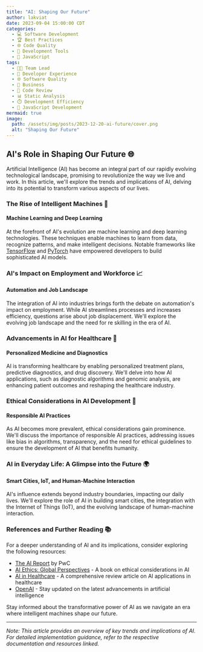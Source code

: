 ```yaml
---
title: "AI: Shaping Our Future"
author: lakviat
date: 2023-09-04 15:00:00 CDT
categories:
  - 💻 Software Development
  - 🏆 Best Practices
  - 🌐 Code Quality
  - 🧰 Development Tools
  - 🚀 JavaScript
tags:
  - 👩‍💻 Team Lead
  - 🚀 Developer Experience
  - 🌐 Software Quality
  - 🏢 Business
  - 🤝 Code Review
  - 📊 Static Analysis
  - ⏱️ Development Efficiency
  - 🚀 JavaScript Development
mermaid: true
image:
  path: /assets/img/posts/2023-12-20-ai-future/cover.png
  alt: "Shaping Our Future"
---
```


## AI's Role in Shaping Our Future 🌐

Artificial Intelligence (AI) has become an integral part of our rapidly evolving technological landscape, promising to revolutionize the way we live and work. In this article, we'll explore the trends and implications of AI, delving into its potential to transform various aspects of our lives.

### The Rise of Intelligent Machines 🤖

#### Machine Learning and Deep Learning

At the forefront of AI's evolution are machine learning and deep learning technologies. These techniques enable machines to learn from data, recognize patterns, and make intelligent decisions. Notable frameworks like [TensorFlow](https://www.tensorflow.org/) and [PyTorch](https://pytorch.org/) have empowered developers to build sophisticated AI models.

### AI's Impact on Employment and Workforce 📈

#### Automation and Job Landscape

The integration of AI into industries brings forth the debate on automation's impact on employment. While AI streamlines processes and increases efficiency, questions arise about job displacement. We'll explore the evolving job landscape and the need for re skilling in the era of AI.

### Advancements in AI for Healthcare 🏥

#### Personalized Medicine and Diagnostics

AI is transforming healthcare by enabling personalized treatment plans, predictive diagnostics, and drug discovery. We'll delve into how AI applications, such as diagnostic algorithms and genomic analysis, are enhancing patient outcomes and reshaping the healthcare industry.

### Ethical Considerations in AI Development 🤔

#### Responsible AI Practices

As AI becomes more prevalent, ethical considerations gain prominence. We'll discuss the importance of responsible AI practices, addressing issues like bias in algorithms, transparency, and the need for ethical guidelines to ensure the development of AI that benefits humanity.

### AI in Everyday Life: A Glimpse into the Future 🌍

#### Smart Cities, IoT, and Human-Machine Interaction

AI's influence extends beyond industry boundaries, impacting our daily lives. We'll explore the role of AI in building smart cities, the integration with the Internet of Things (IoT), and the evolving landscape of human-machine interaction.

### References and Further Reading 📚

For a deeper understanding of AI and its implications, consider exploring the following resources:

- [The AI Report](https://www.pwc.com/us/en/services/consulting/library/artificial-intelligence.html) by PwC
- [AI Ethics: Global Perspectives](https://www.cambridge.org/aiethics) - A book on ethical considerations in AI
- [AI in Healthcare](https://www.ncbi.nlm.nih.gov/pmc/articles/PMC6369195/) - A comprehensive review article on AI applications in healthcare
- [OpenAI](https://www.openai.com/) - Stay updated on the latest advancements in artificial intelligence

Stay informed about the transformative power of AI as we navigate an era where intelligent machines shape our future.

---

*Note: This article provides an overview of key trends and implications of AI. For detailed implementation guidance, refer to the respective documentation and resources linked.*
